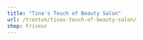 ```yaml
---
title: "Tina's Touch of Beauty Salon"
url: /trenton/tinas-touch-of-beauty-salon/
shop: Friseur
---
```

